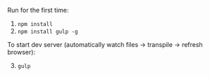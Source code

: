 Run for the first time:

1. `npm install`
2. `npm install gulp -g`

To start dev server (automatically watch files -> transpile -> refresh browser):

3. `gulp` 